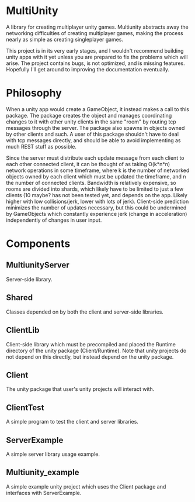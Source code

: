 # MultiUnity
A library for creating multiplayer unity games. Multiunity abstracts away the networking difficulties of creating multiplayer games,
 making the process nearly as simple as creating singleplayer games.

This project is in its very early stages, and I wouldn't recommend building unity apps with it yet unless you are prepared to fix the problems which will arise. The project contains bugs, is not optimized, and is missing features. Hopefully I'll get around to improving the documentation eventually.

# Philosophy
When a unity app would create a GameObject, it instead makes a call to this package. The package creates the object and manages coordinating changes to it with other unity clients in the same "room" by routing tcp messages through the server. The package also
spawns in objects owned by other clients and such. A user of this package shouldn't have to deal with tcp messages directly, and should be able to avoid implementing as much REST stuff as possible.

Since the server must distribute each update message from each client to each other connected client, it can be thought of as taking O(k\*n\*n) network operations in some timeframe, where k is the number of networked objects owned by each client which must be updated the timeframe, and n the number of connected clients. Bandwidth is relatively expensive, so rooms are divided into shards, which likely have to be limited to just a few clients (10 maybe? has not been tested yet, and depends on the app. Likely higher with low collisions/jerk, lower with lots of jerk). Client-side prediction minimizes the number of updates necessary, but this could be undermined by GameObjects which constantly experience jerk (change in acceleration) independently of changes in user input.

# Components

## MultiunityServer 
Server-side library. 

## Shared
Classes depended on by both the client and server-side libraries.

## ClientLib
Client-side library which must be precompiled and placed the Runtime directory of the unity package (Client/Runtime). 
Note that unity projects do not depend on this directly, but instead depend on the unity package.

## Client
The unity package that user's unity projects will interact with.

## ClientTest
A simple program to test the client and server libraries.

## ServerExample
A simple server library usage example.

## Multiunity_example
A simple example unity project which uses the Client package and interfaces with ServerExample.